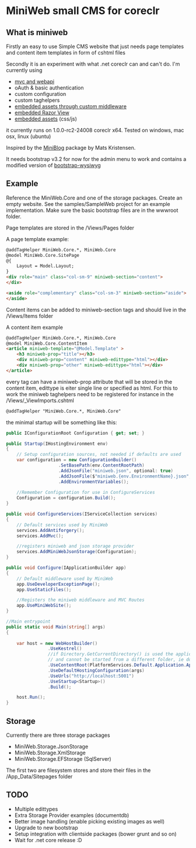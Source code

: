 # MiniWeb small CMS for coreclr

## What is miniweb
Firstly an easy to use Simple CMS website that just needs page templates and content item templates in form of cshtml files

Secondly it is an experiment with what .net coreclr can and can't do. I'm currently using
* [mvc and webapi](http://irooc.github.io/miniweb-coreclr/mvc-api.html)
* oAuth & basic authentication 
* custom configuration
* custom taghelpers
* [embedded assets through custom middleware](http://irooc.github.io/miniweb-coreclr/embedded-assets.html)
* [embedded Razor View](http://irooc.github.io/miniweb-coreclr/embedded-razorviews.html)
* [embedded assets](http://irooc.github.io/miniweb-coreclr/embedded-assets.html) (css/js)

it currently runs on  1.0.0-rc2-24008 coreclr x64.
Tested on windows, mac osx, linux (ubuntu)

Inspired by the [MiniBlog](https://github.com/madskristensen/miniblog) package by Mats Kristensen.

It needs bootstrap v3.2 for now for the admin menu to work and contains a modified version of [bootstrap-wysiwyg](http://github.com/mindmup/bootstrap-wysiwyg)  

## Example
Reference the MiniWeb.Core and one of the storage packages. Create an empty website. See the samples/SampleWeb project for an example implementation. Make sure the basic bootstrap files are in the wwwroot folder.

Page templates are stored in the /Views/Pages folder

A page template example:
```HTML
@addTagHelper MiniWeb.Core.*, MiniWeb.Core
@model MiniWeb.Core.SitePage
@{
	Layout = Model.Layout;
}
<div role="main" class="col-sm-9" miniweb-section="content">
</div>

<aside role="complementary" class="col-sm-3" miniweb-section="aside">
</aside>
```

Content items can be added to miniweb-section tags and should live in the /Views/Items folder

A content item example
```HTML
@addTagHelper MiniWeb.Core.*, MiniWeb.Core
@model MiniWeb.Core.ContentItem
<article miniweb-template="@Model.Template" >
	<h3 miniweb-prop="title"></h3>
	<div miniweb-prop="content" miniweb-edittype="html"></div>
	<div miniweb-prop="other" miniweb-edittype="html"></div>
</article>
```
every tag can have a miniweb-prop attribute that will be stored in the content item, edittype is eiter single line or specified as html. 
For this to work the miniweb taghelpers need to be registered for instance in the /Views/_ViewImports.cshtml
```HTML
@addTagHelper "MiniWeb.Core.*, MiniWeb.Core"
```


the minimal startup will be something like this:
```c#
public IConfigurationRoot Configuration { get; set; }

public Startup(IHostingEnvironment env)
{
	// Setup configuration sources, not needed if defaults are used
	var configuration = new ConfigurationBuilder()
					.SetBasePath(env.ContentRootPath)
					.AddJsonFile("miniweb.json", optional: true)
					.AddJsonFile($"miniweb.{env.EnvironmentName}.json", optional: true)
					.AddEnvironmentVariables();
					
	//Remember Configuration for use in ConfigureServices
	Configuration = configuration.Build();
}

public void ConfigureServices(IServiceCollection services)
{
	// Default services used by MiniWeb
	services.AddAntiforgery();
	services.AddMvc();

    //registers miniweb and json storage provider
	services.AddMiniWebJsonStorage(Configuration);
}

public void Configure(IApplicationBuilder app)
{
	// Default middleware used by MiniWeb
	app.UseDeveloperExceptionPage();
	app.UseStaticFiles();

	//Registers the miniweb middleware and MVC Routes
	app.UseMiniWebSite();
}

//Main entrypoint
public static void Main(string[] args)
{
    
	var host = new WebHostBuilder()
				.UseKestrel()
				//if Directory.GetCurrentDirectory() is used the application should be run from the base path 
				// and cannot be started from a different folder, ie dotnet run -p samples/SampleWeb 
				.UseContentRoot(PlatformServices.Default.Application.ApplicationBasePath)
				.UseDefaultHostingConfiguration(args)
				.UseUrls("http://localhost:5001")
				.UseStartup<Startup>()
				.Build();

	host.Run();
}

```

## Storage
Currently there are three storage packages
* MiniWeb.Storage.JsonStorage
* MiniWeb.Storage.XmlStorage
* MiniWeb.Storage.EFStorage (SqlServer)

The first two are filesystem stores and store their files in the /App_Data/Sitepages folder

## TODO
* Multiple edittypes
* Extra Storage Provider examples (documentdb)
* Better image handling (enable picking existing images as well)
* Upgrade to new bootstrap
* Setup integration with clientside packages (bower grunt and so on)
* Wait for .net core release :D


